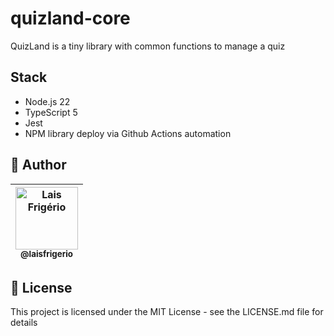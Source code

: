 # quizland-core

QuizLand is a tiny library with common functions to manage a quiz

## Stack

- Node.js 22
- TypeScript 5
- Jest
- NPM library deploy via Github Actions automation

## 👩 Author

| [<img src="https://avatars.githubusercontent.com/u/20709086?v=4" width="100px;" alt="Lais Frigério"/><br /><sub><b>@laisfrigerio</b></sub>](https://github.com/laisfrigerio)<br /> |
| :--------------------------------------------------------------------------------------------------------------------------------------------------------------------------------: |

## 📄 License

This project is licensed under the MIT License - see the LICENSE.md file for details
